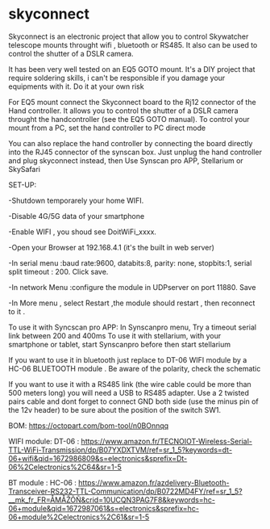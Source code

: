 # skyconnect



Skyconnect is an electronic project that allow you to control Skywatcher telescope mounts throught wifi , bluetooth or RS485. 
It also can be used to control the shutter of a DSLR camera.

It has been very well tested on an EQ5 GOTO mount.
It's a DIY project that require soldering skills, i can't be responsible if you damage your equipments with it. Do it at your own risk

For EQ5 mount connect the Skyconnect board to the Rj12 connector of the Hand controller.
It allows you to control the shutter of a DSLR camera throught the handcontroller (see the EQ5 GOTO manual). 
To control your mount from a PC, set the hand controller to PC direct mode

You can also replace the hand controller by connecting the board directly into the RJ45 connector of the synscan box.
Just unplug the hand controller and plug skyconnect instead, then Use Synscan pro APP, Stellarium or SkySafari

SET-UP:

-Shutdown temporarely your home WIFI.

-Disable 4G/5G data of your smartphone

-Enable WIFI , you shoud see DoitWiFi_xxxx.

-Open your Browser at 192.168.4.1 (it's the built in web server)

-In serial menu :baud rate:9600, databits:8, parity: none, stopbits:1, serial split timeout : 200. Click save.

-In network Menu :configure the module in UDPserver on port 11880. Save

-In More menu , select Restart ,the module should restart , then reconnect to it . 

To use it with Syncscan pro APP: In Synscanpro menu, Try a timeout serial link between 200 and 400ms
To use it with stellarium, with your smartphone or tablet, start Synscanpro before then start stellarium

If you want to use it in bluetooth just replace to DT-06 WIFI module by a HC-06 BLUETOOTH module . Be aware of the polarity, check the schematic

If you want to use it with a RS485 link (the wire cable could be more than 500 meters long) you will need a USB to RS485 adapter.
Use a 2 twisted pairs cable and dont forget to connect GND both side (use the minus pin of the 12v header) to be sure about the position of the switch SW1.

BOM: https://octopart.com/bom-tool/n0BOnnqq


WIFI module: DT-06 : https://www.amazon.fr/TECNOIOT-Wireless-Serial-TTL-WiFi-Transmission/dp/B07YXDXTVM/ref=sr_1_5?keywords=dt-06+wifi&qid=1672986809&s=electronics&sprefix=Dt-06%2Celectronics%2C64&sr=1-5


BT module  : HC-06 : https://www.amazon.fr/azdelivery-Bluetooth-Transceiver-RS232-TTL-Communication/dp/B0722MD4FY/ref=sr_1_5?__mk_fr_FR=ÅMÅŽÕÑ&crid=10UCQN3PAG7F8&keywords=hc-06+module&qid=1672987061&s=electronics&sprefix=hc-06+module%2Celectronics%2C61&sr=1-5
